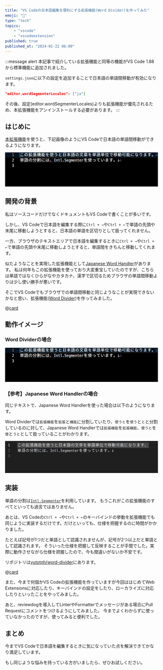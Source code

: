```yaml
---
title: "VS Codeの日本語編集を便利にする拡張機能(Word Divider)を作ってみた"
emoji: "🎏"
type: "tech"
topics:
    - "vscode"
    - "vscodeextension"
published: true
published_at: "2024-01-22 06:00"
---
```


:::message alert
本記事で紹介している拡張機能と同等の機能がVS Code 1.88から標準機能に追加されました。

`settings.json`に以下の設定を追加することで日本語の単語間移動が有効になります。

```json
"editor.wordSegmenterLocales": ["ja"]
```

その後、設定(editor.wordSegmenterLocales)よりも拡張機能が優先されるため、本拡張機能をアンインストールする必要があります。
:::

## はじめに

[本拡張機能](https://marketplace.visualstudio.com/items?itemName=yutotnh.word-divider)を使うと、下記画像のようにVS Codeで日本語の単語間移動ができるようになります。

![Word Dividerの動作イメージ](/images/b7ed8c09633003/examples.gif)

## 開発の背景

私はソースコードだけでなくドキュメントもVS Codeで書くことが多いです。

しかし、VS Codeで日本語を編集する際に`Ctrl + →`や`Ctrl + ←`で単語の先頭や末尾に移動しようとすると、日本語の単語を区切りとして扱ってくれません。

一方、ブラウザのテキストエリアで日本語を編集するときに`Ctrl + →`や`Ctrl + ←`で単語の先頭や末尾に移動しようとすると、単語間をきちんと移動してくれます。

似たようなことを実現した拡張機能として[Japanese Word Handler](https://marketplace.visualstudio.com/items?itemName=sgryjp.japanese-word-handler)があります。
私は何年もこの拡張機能を使っており大変重宝していたのですが、こちらは単語ではなくひらがなやカタカナ、漢字で区切るためブラウザの単語間移動よりは少し使い勝手が悪いです。

そこでVS Codeでもブラウザでの単語間移動と同じようなことが実現できないかなと思い、拡張機能([Word Divider](https://marketplace.visualstudio.com/items?itemName=yutotnh.word-divider))を作ってみました。

@[card](https://marketplace.visualstudio.com/items?itemName=yutotnh.word-divider)

## 動作イメージ

### Word Dividerの場合

![Word Dividerの動作イメージ](/images/b7ed8c09633003/examples.gif)

### 【参考】Japanese Word Handlerの場合

同じテキストで、Japanese Word Handlerを使った場合は以下のようになります。

Word Dividerでは`拡張機能`を`拡張`と`機能`に分割していたり、`使うと`を`使う`と`と`と分割しているのに対して、Japanese Word Handlerでは`拡張機能`を`拡張機能`、`使うと`を`使`と`うと`として扱っていることがわかります。

![Japanese Word Handlerの動作イメージ](/images/b7ed8c09633003/examples-japanese-word-handler.gif)

## 実装

単語の分割は[`Intl.Segmenter`](https://developer.mozilla.org/ja/docs/Web/JavaScript/Reference/Global_Objects/Intl/Segmenter)を利用しています。
もうこれがこの拡張機能のすべてといっても過言ではありません。

あとは、VS Codeの`Ctrl + →`や`Ctrl + ←`のキーバインドの挙動を拡張機能でも同じように実装するだけです。だけといっても、仕様を把握するのに時間がかかりました。

たとえば記号が1つだと単語として認識されませんが、記号が2つ以上だと単語として認識されます。
そういった仕様を把握して反映することが手間でした。実際に動作させながら仕様を把握したので、今も間違いがないか不安です。

リポジトリは[yutotnh/word-divider](https://github.com/yutotnh/word-divider)にあります。

@[card](https://github.com/yutotnh/word-divider)

また、今まで何個かVS Codeの拡張機能を作っていますが今回ははじめてWeb Extensionsに対応したり、キーバインドの設定をしたり、ローカライズに対応したりといったことをやってみました。

あと、reviewdogを導入してLinterやFormatterでメッセージがある場合にPull Requestにコメントをつけるようにしてみました。
今までよくわからずに使っていなかったのですが、使ってみると便利でした。

## まとめ

今までVS Codeで日本語を編集するときに気になっていた点を解決できてかなり満足しています。

もし同じような悩みを持っている方がいましたら、ぜひお試しください。
